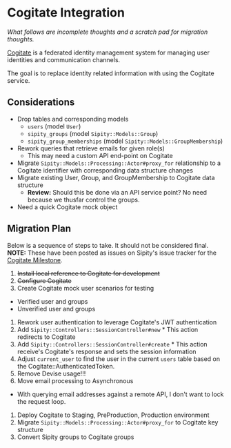 # Cogitate Integration

*What follows are incomplete thoughts and a scratch pad for migration thoughts.*

[Cogitate](https://github.com/ndlib/cogitate) is a federated identity management system for managing user identities and communication channels.

The goal is to replace identity related information with using the Cogitate service.

## Considerations

* Drop tables and corresponding models
  * `users` (model `User`)
  * `sipity_groups` (model `Sipity::Models::Group`)
  * `sipity_group_memberships` (model `Sipity::Models::GroupMembership`)
* Rework queries that retrieve emails for given role(s)
  * This may need a custom API end-point on Cogitate
* Migrate `Sipity::Models::Processing::Actor#proxy_for` relationship to a Cogitate identifier with corresponding data structure changes
* Migrate existing User, Group, and GroupMembership to Cogitate data structure
  * **Review:** Should this be done via an API service point? No need because we thusfar control the groups.
* Need a quick Cogitate mock object

## Migration Plan

Below is a sequence of steps to take. It should not be considered final.
**NOTE:** These have been posted as issues on Sipity's issue tracker for the [Cogitate Milestone](https://github.com/ndlib/sipity/milestones/Cogitate%20Integration).

1. ~~Install local reference to Cogitate for development~~
1. ~~Configure Cogitate~~
1. Create Cogitate mock user scenarios for testing
  * Verified user and groups
  * Unverified user and groups
1. Rework user authentication to leverage Cogitate's JWT authentication
  1. Add `Sipity::Controllers::SessionController#new`
    * This action redirects to Cogitate
  1. Add `Sipity::Controllers::SessionController#create`
    * This action receive's Cogitate's response and sets the session information
  1. Adjust `current_user` to find the user in the current `users` table based on the Cogitate::AuthenticatedToken.
  1. Remove Devise usage!!!
1. Move email processing to Asynchronous
  * With querying email addresses against a remote API, I don't want to lock the request loop.
1. Deploy Cogitate to Staging, PreProduction, Production environment
1. Migrate `Sipity::Models::Processing::Actor#proxy_for` to Cogitate key structure
  1. Convert Sipity groups to Cogitate groups

